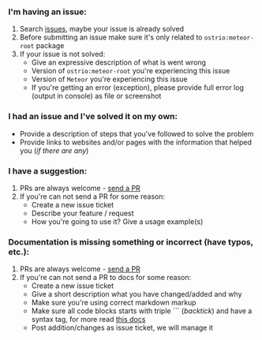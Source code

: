 ### I'm having an issue:

1. Search [issues](https://github.com/VeliovGroup/Meteor-root/issues), maybe your issue is already solved
2. Before submitting an issue make sure it's only related to `ostrio:meteor-root` package
3. If your issue is not solved:
    - Give an expressive description of what is went wrong
    - Version of `ostrio:meteor-root` you're experiencing this issue
    - Version of `Meteor` you're experiencing this issue
    - If you're getting an error (exception), please provide full error log (output in console) as file or screenshot

### I had an issue and I've solved it on my own:

- Provide a description of steps that you've followed to solve the problem
- Provide links to websites and/or pages with the information that helped you (*if there are any*)

### I have a suggestion:

1. PRs are always welcome - [send a PR](https://github.com/veliovgroup/Meteor-root/compare)
2. If you're can not send a PR for some reason:
    - Create a new issue ticket
    - Describe your feature / request
    - How you're going to use it? Give a usage example(s)

### Documentation is missing something or incorrect (have typos, etc.):

1. PRs are always welcome - [send a PR](https://github.com/veliovgroup/Meteor-root/compare)
2. If you're can not send a PR to docs for some reason:
    - Create a new issue ticket
    - Give a short description what you have changed/added and why
    - Make sure you're using correct markdown markup
    - Make sure all code blocks starts with triple ``` (*backtick*) and have a syntax tag, for more read [this docs](https://help.github.com/articles/creating-and-highlighting-code-blocks/#syntax-highlighting)
    - Post addition/changes as issue ticket, we will manage it
